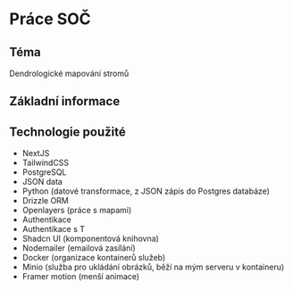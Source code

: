 # Práce SOČ

## Téma

Dendrologické mapování stromů

## Základní informace

## Technologie použité

- NextJS
- TailwindCSS
- PostgreSQL
- JSON data
- Python (datové transformace, z JSON zápis do Postgres databáze)
- Drizzle ORM
- Openlayers (práce s mapami)
- Authentikace
- Authentikace s T
- Shadcn UI (komponentová knihovna)
- Nodemailer (emailová zasílání)
- Docker (organizace kontainerů služeb)
- Minio (služba pro ukládání obrázků, běží na mým serveru v kontaineru)
- Framer motion (menší animace)
